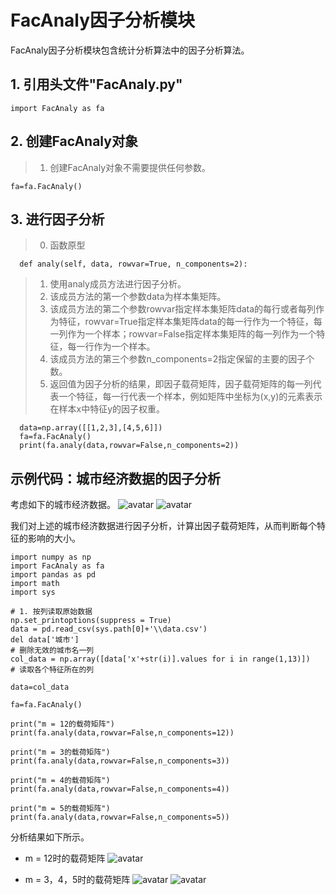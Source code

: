 # FacAnaly因子分析模块
   
   FacAnaly因子分析模块包含统计分析算法中的因子分析算法。
   
   ## 1. 引用头文件"FacAnaly.py"
    import FacAnaly as fa
   
   ## 2. 创建FacAnaly对象
   > 1. 创建FacAnaly对象不需要提供任何参数。
   
    fa=fa.FacAnaly()

   ## 3. 进行因子分析
   > 0. 函数原型
   
      def analy(self, data, rowvar=True, n_components=2):
      
   > 1. 使用analy成员方法进行因子分析。
   > 2. 该成员方法的第一个参数data为样本集矩阵。
   > 3. 该成员方法的第二个参数rowvar指定样本集矩阵data的每行或者每列作为特征，rowvar=True指定样本集矩阵data的每一行作为一个特征，每一列作为一个样本；rowvar=False指定样本集矩阵的每一列作为一个特征，每一行作为一个样本。
   > 4. 该成员方法的第三个参数n_components=2指定保留的主要的因子个数。
   > 5. 返回值为因子分析的结果，即因子载荷矩阵，因子载荷矩阵的每一列代表一个特征，每一行代表一个样本，例如矩阵中坐标为(x,y)的元素表示在样本x中特征y的因子权重。
   
      data=np.array([[1,2,3],[4,5,6]])
      fa=fa.FacAnaly()
      print(fa.analy(data,rowvar=False,n_components=2))
   
   
  ## 示例代码：城市经济数据的因子分析
  考虑如下的城市经济数据。
  ![avatar](https://github.com/Happyxianyueveryday/statslibrary/blob/master/FacAnaly/pics/QQ%E6%88%AA%E5%9B%BE20190417095029.png)
  ![avatar](https://github.com/Happyxianyueveryday/statslibrary/blob/master/FacAnaly/pics/QQ%E6%88%AA%E5%9B%BE20190417095125.png)
  
  我们对上述的城市经济数据进行因子分析，计算出因子载荷矩阵，从而判断每个特征的影响的大小。
  
  ```
  import numpy as np
import FacAnaly as fa
import pandas as pd
import math
import sys

# 1. 按列读取原始数据
np.set_printoptions(suppress = True)
data = pd.read_csv(sys.path[0]+'\\data.csv')
del data['城市']                                                       # 删除无效的城市名一列
col_data = np.array([data['x'+str(i)].values for i in range(1,13)])    # 读取各个特征所在的列

data=col_data

fa=fa.FacAnaly()

print("m = 12的载荷矩阵")
print(fa.analy(data,rowvar=False,n_components=12))

print("m = 3的载荷矩阵")
print(fa.analy(data,rowvar=False,n_components=3))

print("m = 4的载荷矩阵")
print(fa.analy(data,rowvar=False,n_components=4))

print("m = 5的载荷矩阵")
print(fa.analy(data,rowvar=False,n_components=5))
  ```
  
分析结果如下所示。

+ m = 12时的载荷矩阵
![avatar](https://github.com/Happyxianyueveryday/statslibrary/blob/master/FacAnaly/pics/QQ%E6%88%AA%E5%9B%BE20190417005816.png)

+ m = 3，4，5时的载荷矩阵
![avatar](https://github.com/Happyxianyueveryday/statslibrary/blob/master/FacAnaly/pics/QQ%E6%88%AA%E5%9B%BE20190417005321.png)
![avatar](https://github.com/Happyxianyueveryday/statslibrary/blob/master/FacAnaly/pics/QQ%E6%88%AA%E5%9B%BE20190417005816.png)
  
  
   

